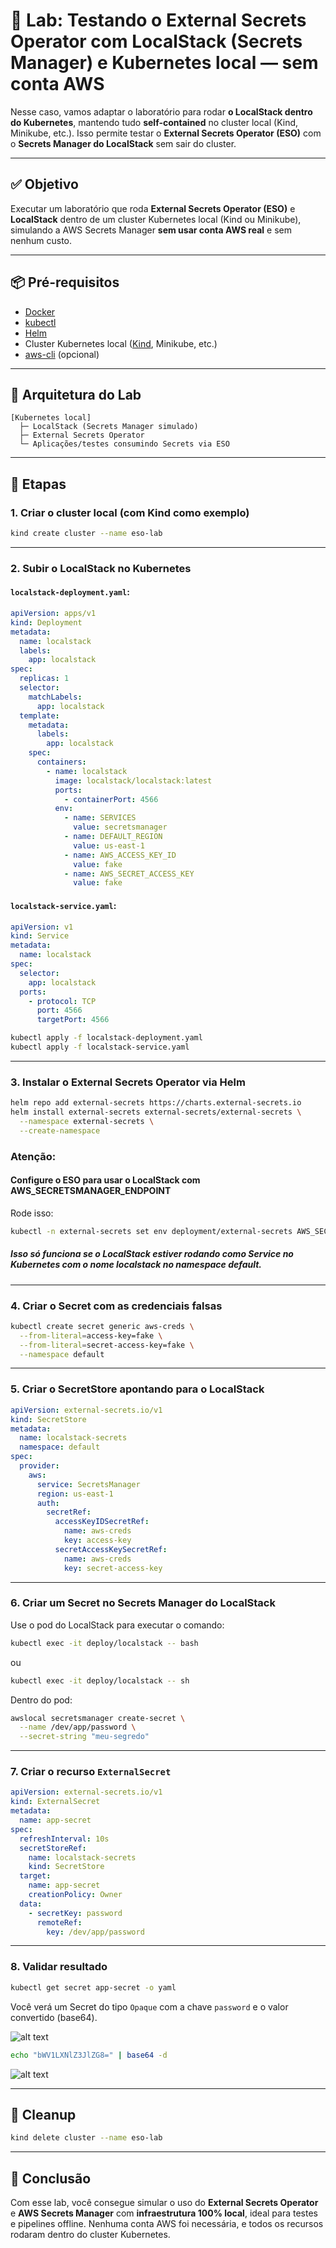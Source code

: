 
# 🧪 Lab: Testando o External Secrets Operator com LocalStack (Secrets Manager) e Kubernetes local — sem conta AWS

Nesse caso, vamos adaptar o laboratório para rodar **o LocalStack dentro do Kubernetes**, mantendo tudo **self-contained** no cluster local (Kind, Minikube, etc.). Isso permite testar o **External Secrets Operator (ESO)** com o **Secrets Manager do LocalStack** sem sair do cluster.

---

## ✅ Objetivo

Executar um laboratório que roda **External Secrets Operator (ESO)** e **LocalStack** dentro de um cluster Kubernetes local (Kind ou Minikube), simulando a AWS Secrets Manager **sem usar conta AWS real** e sem nenhum custo.

---

## 📦 Pré-requisitos

* [Docker](https://docs.docker.com/engine/install/)
* [kubectl](https://kubernetes.io/docs/tasks/tools/)
* [Helm](https://helm.sh/docs/intro/install/)
* Cluster Kubernetes local ([Kind](https://docs.aws.amazon.com/cli/latest/userguide/getting-started-install.html), Minikube, etc.)
* [aws-cli](https://docs.aws.amazon.com/cli/latest/userguide/getting-started-install.html) (opcional)

---

## 🧱 Arquitetura do Lab

```text
[Kubernetes local]
  ├─ LocalStack (Secrets Manager simulado)
  ├─ External Secrets Operator
  └─ Aplicações/testes consumindo Secrets via ESO
```

---

## 🔧 Etapas

### 1. Criar o cluster local (com Kind como exemplo)

```bash
kind create cluster --name eso-lab
```

---

### 2. Subir o LocalStack no Kubernetes

#### `localstack-deployment.yaml`:

```yaml
apiVersion: apps/v1
kind: Deployment
metadata:
  name: localstack
  labels:
    app: localstack
spec:
  replicas: 1
  selector:
    matchLabels:
      app: localstack
  template:
    metadata:
      labels:
        app: localstack
    spec:
      containers:
        - name: localstack
          image: localstack/localstack:latest
          ports:
            - containerPort: 4566
          env:
            - name: SERVICES
              value: secretsmanager
            - name: DEFAULT_REGION
              value: us-east-1
            - name: AWS_ACCESS_KEY_ID
              value: fake
            - name: AWS_SECRET_ACCESS_KEY
              value: fake
```

#### `localstack-service.yaml`:

```yaml
apiVersion: v1
kind: Service
metadata:
  name: localstack
spec:
  selector:
    app: localstack
  ports:
    - protocol: TCP
      port: 4566
      targetPort: 4566
```

```bash
kubectl apply -f localstack-deployment.yaml
kubectl apply -f localstack-service.yaml
```

---

### 3. Instalar o External Secrets Operator via Helm

```bash
helm repo add external-secrets https://charts.external-secrets.io
helm install external-secrets external-secrets/external-secrets \
  --namespace external-secrets \
  --create-namespace
```

### Atenção:
#### Configure o ESO para usar o LocalStack com AWS_SECRETSMANAGER_ENDPOINT

Rode isso:

```bash
kubectl -n external-secrets set env deployment/external-secrets AWS_SECRETSMANAGER_ENDPOINT=http://localstack.default.svc.cluster.local:4566
```
##### Isso só funciona se o LocalStack estiver rodando como Service no Kubernetes com o nome localstack no namespace default.

---

### 4. Criar o Secret com as credenciais falsas

```bash
kubectl create secret generic aws-creds \
  --from-literal=access-key=fake \
  --from-literal=secret-access-key=fake \
  --namespace default
```

---

### 5. Criar o SecretStore apontando para o LocalStack

```yaml
apiVersion: external-secrets.io/v1
kind: SecretStore
metadata:
  name: localstack-secrets
  namespace: default
spec:
  provider:
    aws:
      service: SecretsManager
      region: us-east-1
      auth:
        secretRef:
          accessKeyIDSecretRef:
            name: aws-creds
            key: access-key
          secretAccessKeySecretRef:
            name: aws-creds
            key: secret-access-key
```

---

### 6. Criar um Secret no Secrets Manager do LocalStack

Use o pod do LocalStack para executar o comando:

```bash
kubectl exec -it deploy/localstack -- bash
```
ou

```bash
kubectl exec -it deploy/localstack -- sh
```

Dentro do pod:

```bash
awslocal secretsmanager create-secret \
  --name /dev/app/password \
  --secret-string "meu-segredo"
```

---

### 7. Criar o recurso `ExternalSecret`

```yaml
apiVersion: external-secrets.io/v1
kind: ExternalSecret
metadata:
  name: app-secret
spec:
  refreshInterval: 10s
  secretStoreRef:
    name: localstack-secrets
    kind: SecretStore
  target:
    name: app-secret
    creationPolicy: Owner
  data:
    - secretKey: password
      remoteRef:
        key: /dev/app/password
```

---

### 8. Validar resultado

```bash
kubectl get secret app-secret -o yaml
```

Você verá um Secret do tipo `Opaque` com a chave `password` e o valor convertido (base64).

![alt text](image.png)

```bash
echo "bWV1LXNlZ3JlZG8=" | base64 -d
```

![alt text](image-1.png)

---

## 🧼 Cleanup

```bash
kind delete cluster --name eso-lab
```

---

## 📝 Conclusão

Com esse lab, você consegue simular o uso do **External Secrets Operator** e **AWS Secrets Manager** com **infraestrutura 100% local**, ideal para testes e pipelines offline. Nenhuma conta AWS foi necessária, e todos os recursos rodaram dentro do cluster Kubernetes.


